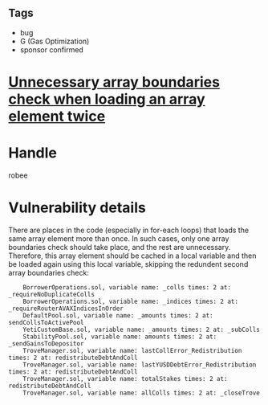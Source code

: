 ## Tags

- bug
- G (Gas Optimization)
- sponsor confirmed

# [Unnecessary array boundaries check when loading an array element twice](https://github.com/code-423n4/2021-12-yetifinance-findings/issues/11) 

# Handle

robee


# Vulnerability details

There are places in the code (especially in for-each loops) that loads the same array element more
than once. In such cases, only one array boundaries check should take place, and the rest are unnecessary.
Therefore, this array element should be cached in a local variable and then be loaded 
again using this local variable, skipping the redundent second array boundaries check: 

        BorrowerOperations.sol, variable name: _colls times: 2 at: _requireNoDuplicateColls
        BorrowerOperations.sol, variable name: _indices times: 2 at: _requireRouterAVAXIndicesInOrder
        DefaultPool.sol, variable name: _amounts times: 2 at: sendCollsToActivePool
        YetiCustomBase.sol, variable name: _amounts times: 2 at: _subColls
        StabilityPool.sol, variable name: amounts times: 2 at: _sendGainsToDepositor
        TroveManager.sol, variable name: lastCollError_Redistribution times: 2 at: redistributeDebtAndColl
        TroveManager.sol, variable name: lastYUSDDebtError_Redistribution times: 2 at: redistributeDebtAndColl
        TroveManager.sol, variable name: totalStakes times: 2 at: redistributeDebtAndColl
        TroveManager.sol, variable name: allColls times: 2 at: _closeTrove



